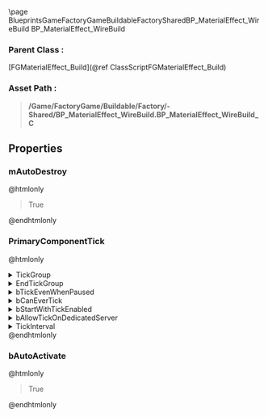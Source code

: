 \page BlueprintsGameFactoryGameBuildableFactorySharedBP_MaterialEffect_WireBuild BP_MaterialEffect_WireBuild
### Parent Class :
[FGMaterialEffect_Build](@ref ClassScriptFGMaterialEffect_Build)
### Asset Path :
<b><blockquote>/Game/FactoryGame/Buildable/Factory/-Shared/BP_MaterialEffect_WireBuild.BP_MaterialEffect_WireBuild_C</blockquote></b>
## Properties

### mAutoDestroy
@htmlonly
<blockquote>True</blockquote>
@endhtmlonly

### PrimaryComponentTick
@htmlonly
<details>
 <summary>TickGroup</summary>
<blockquote>2</blockquote>
</details>
<details>
 <summary>EndTickGroup</summary>
<blockquote>0</blockquote>
</details>
<details>
 <summary>bTickEvenWhenPaused</summary>
<blockquote>False</blockquote>
</details>
<details>
 <summary>bCanEverTick</summary>
<blockquote>True</blockquote>
</details>
<details>
 <summary>bStartWithTickEnabled</summary>
<blockquote>False</blockquote>
</details>
<details>
 <summary>bAllowTickOnDedicatedServer</summary>
<blockquote>True</blockquote>
</details>
<details>
 <summary>TickInterval</summary>
<blockquote>0</blockquote>
</details>
@endhtmlonly

### bAutoActivate
@htmlonly
<blockquote>True</blockquote>
@endhtmlonly

